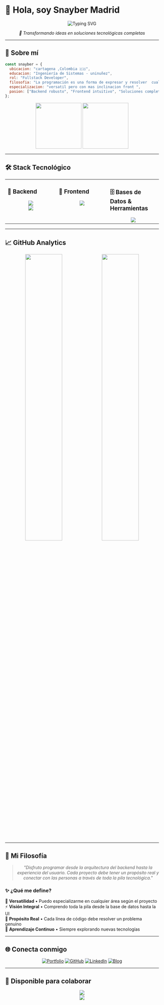 # 👋 Hola, soy **Snayber Madrid**

<div align="center">
  <img src="https://readme-typing-svg.herokuapp.com?font=Fira+Code&size=22&duration=3000&pause=1000&color=36BCF7&center=true&vCenter=true&width=600&lines=Fullstack+Developer;Estudiante+de+Ingenier%C3%ADa;Creando+soluciones+con+prop%C3%B3sito" alt="Typing SVG" />
</div>

<p align="center">
  <em>🚀 Transformando ideas en soluciones tecnológicas completas</em>
</p>

---

## 🌟 **Sobre mí**

```javascript
const snayber = {
  ubicacion: "cartagena ,Colombia 🇨🇴",
  educacion: "Ingeniería de Sistemas - uninuñez",
  rol: "Fullstack Developer",
  filosofia: "La programación es una forma de expresar y resolver  cualqier cosa",
  especializacion: "versatil pero con mas inclinacion front ",
  pasion: ["Backend robusto", "Frontend intuitivo", "Soluciones completas"]
};
```

<div align="center">
  <img src="https://github-readme-stats.vercel.app/api?username=sn4yber&show_icons=true&theme=tokyonight&hide_border=true&include_all_commits=true&count_private=true" height="150" />
  <img src="https://github-readme-stats.vercel.app/api/top-langs/?username=sn4yber&layout=compact&theme=tokyonight&hide_border=true" height="150" />
</div>

---

## 🛠️ **Stack Tecnológico**

<table>
<tr>
<td valign="top" width="33%">

### 🔧 Backend
<div align="center">
  <img src="https://skillicons.dev/icons?i=java,nodejs,typescript" />
  <br>
  <img src="https://skillicons.dev/icons?i=spring,express" />
</div>

</td>
<td valign="top" width="33%">

### 🎨 Frontend
<div align="center">
  <img src="https://skillicons.dev/icons?i=html,css,js,react" />
</div>

</td>
<td valign="top" width="33%">

### 🗄️ Bases de Datos & Herramientas
<div align="center">
  <img src="https://skillicons.dev/icons?i=postgres,git,github,vscode" />
  <br>
</div>

</td>
</tr>
</table>

---

## 📈 **GitHub Analytics**

<div align="center">
  <img src="https://streak-stats.demolab.com/?user=sn4yber&theme=tokyonight&hide_border=true" width="49%" />
  <img src="https://github-profile-trophy.vercel.app/?username=sn4yber&theme=tokyonight&no-frame=true&column=4&margin-w=15" width="49%" />
</div>

---

## 💫 **Mi Filosofía**

<div align="center">
  
> *"Disfruto programar desde la arquitectura del backend hasta la experiencia del usuario. Cada proyecto debe tener un propósito real y conectar con las personas a través de toda la pila tecnológica."*

</div>

### ✨ **¿Qué me define?**

🎯 **Versatilidad** • Puedo especializarme en cualquier área según el proyecto  
⚡ **Visión Integral** • Comprendo toda la pila desde la base de datos hasta la UI  
🤝 **Propósito Real** • Cada línea de código debe resolver un problema genuino  
🔄 **Aprendizaje Continuo** • Siempre explorando nuevas tecnologías  

---

## 🌐 **Conecta conmigo**

<div align="center">
  
[![Portfolio](https://img.shields.io/badge/🌐_Portfolio-FF5722?style=for-the-badge&logoColor=white)](https://sn4yber-blog.netlify.app/)
[![GitHub](https://img.shields.io/badge/GitHub-100000?style=for-the-badge&logo=github&logoColor=white)](https://github.com/sn4yber)
[![LinkedIn](https://img.shields.io/badge/LinkedIn-0077B5?style=for-the-badge&logo=linkedin&logoColor=white)](https://linkedin.com/in/snayber-madrid)
[![Blog](https://img.shields.io/badge/📝_Blog-36BCF7?style=for-the-badge&logoColor=white)](https://sn4yber-blog.netlify.app/)

</div>

---

## 🎯 **Disponible para colaborar**

<div align="center">
  <img src="https://capsule-render.vercel.app/api?type=waving&color=36BCF7&height=120&section=footer&text=Siempre%20abierto%20a%20proyectos%20desafiantes&fontSize=24&fontColor=fff&animation=twinkling" />
</div>

<div align="center">
  <img src="https://komarev.com/ghpvc/?username=sn4yber&label=Visitas&color=36BCF7&style=for-the-badge" />
</div>

